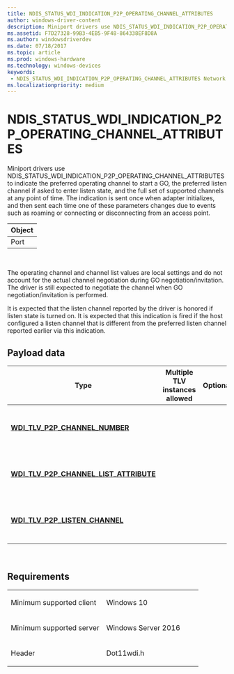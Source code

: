 ```yaml
---
title: NDIS_STATUS_WDI_INDICATION_P2P_OPERATING_CHANNEL_ATTRIBUTES
author: windows-driver-content
description: Miniport drivers use NDIS_STATUS_WDI_INDICATION_P2P_OPERATING_CHANNEL_ATTRIBUTES to indicate the preferred operating channel to start a GO, the preferred listen channel if asked to enter listen state, and the full set of supported channels at any point of time. The indication is sent once when adapter initializes, and then sent each time one of these parameters changes due to events such as roaming or connecting or disconnecting from an access point.
ms.assetid: F7D27328-99B3-4EB5-9F48-864338EF8D8A
ms.author: windowsdriverdev 
ms.date: 07/18/2017 
ms.topic: article 
ms.prod: windows-hardware 
ms.technology: windows-devices 
keywords:
 - NDIS_STATUS_WDI_INDICATION_P2P_OPERATING_CHANNEL_ATTRIBUTES Network Drivers Starting with Windows Vista
ms.localizationpriority: medium
---
```


# NDIS\_STATUS\_WDI\_INDICATION\_P2P\_OPERATING\_CHANNEL\_ATTRIBUTES


Miniport drivers use NDIS\_STATUS\_WDI\_INDICATION\_P2P\_OPERATING\_CHANNEL\_ATTRIBUTES to indicate the preferred operating channel to start a GO, the preferred listen channel if asked to enter listen state, and the full set of supported channels at any point of time. The indication is sent once when adapter initializes, and then sent each time one of these parameters changes due to events such as roaming or connecting or disconnecting from an access point.

| Object |
|--------|
| Port   |

 

The operating channel and channel list values are local settings and do not account for the actual channel negotiation during GO negotiation/invitation. The driver is still expected to negotiate the channel when GO negotiation/invitation is performed.

It is expected that the listen channel reported by the driver is honored if listen state is turned on. It is expected that this indication is fired if the host configured a listen channel that is different from the preferred listen channel reported earlier via this indication.

## Payload data


| Type                                                                                       | Multiple TLV instances allowed | Optional | Description                                              |
|--------------------------------------------------------------------------------------------|--------------------------------|----------|----------------------------------------------------------|
| [**WDI\_TLV\_P2P\_CHANNEL\_NUMBER**](https://msdn.microsoft.com/library/windows/hardware/dn897869)                  |                                |          | The Wi-Fi Direct Operating channel attribute.            |
| [**WDI\_TLV\_P2P\_CHANNEL\_LIST\_ATTRIBUTE**](https://msdn.microsoft.com/library/windows/hardware/dn897868) |                                |          | The full set of channels supported by the local adapter. |
| [**WDI\_TLV\_P2P\_LISTEN\_CHANNEL**](https://msdn.microsoft.com/library/windows/hardware/mt269138)                  |                                |          | The Wi-Fi Direct Listen channel attribute.               |

 

Requirements
------------

<table>
<colgroup>
<col width="50%" />
<col width="50%" />
</colgroup>
<tbody>
<tr class="odd">
<td><p>Minimum supported client</p></td>
<td><p>Windows 10</p></td>
</tr>
<tr class="even">
<td><p>Minimum supported server</p></td>
<td><p>Windows Server 2016</p></td>
</tr>
<tr class="odd">
<td><p>Header</p></td>
<td>Dot11wdi.h</td>
</tr>
</tbody>
</table>

 

 





